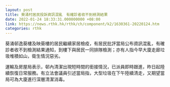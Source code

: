```yaml
---
layout: post
title: 葵涌村居民投訴資訊混亂　有確診者收不到檢測結果
date: 2022-01-24 18:33:31.000000000 +08:00
link: https://news.rthk.hk/rthk/ch/component/k2/1630361-20220124.htm
categories: rthk
---
```


葵涌邨逸葵樓及映葵樓的居民繼續家居檢疫，有居民批評當局公布資訊混亂，有確診者收不到檢測結果通知，到樓下與居民一同排隊檢測；亦有人指今早大廈走廊垃圾堆積如山，衛生情況惡劣。

運輸及房屋局表示，邨內清潔出現短時間的銜接情況，已派員即時跟進，昨日起陸續恢復日常服務。有立法會議員引述當局指，大型垃圾在下午陸續清走，又期望當局可為大廈進行深層清潔消毒。
